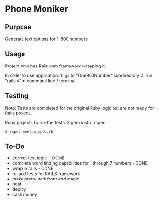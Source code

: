 Phone Moniker
=============

Purpose
-------
 Generate text options for 1-800 numbers


Usage
-----
Project now has Rails web framework wrapping it.

In order to use application:
	1. go to "One800Number" subdirectory
	2. run "rails s" in command line / terminal


Testing
-------

Note: Tests are completed for the original Ruby logic but are not ready for Rails project.

Ruby project: 
To run the tests:
	$ gem install rspec

    $ rspec meetup_spec.rb



To-Do
-----
* correct test logic. - DONE
* complete word finding capabilities for 1 through 7 numbers - DONE
* wrap in rails - DONE
* re-add tests for RAILS framework
* make pretty with front end magic
* host
* deploy
* cash money
